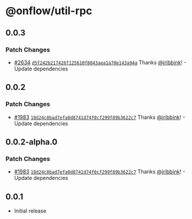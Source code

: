 # @onflow/util-rpc

## 0.0.3

### Patch Changes

- [#2634](https://github.com/onflow/fcl-js/pull/2634) [`d5f242b217426f125610f8043aea1a70e143a94a`](https://github.com/onflow/fcl-js/commit/d5f242b217426f125610f8043aea1a70e143a94a) Thanks [@jribbink](https://github.com/jribbink)! - Update dependencies

## 0.0.2

### Patch Changes

- [#1983](https://github.com/onflow/fcl-js/pull/1983) [`18d24c8bad7efa0d8741d74f0cf299f89b3622c7`](https://github.com/onflow/fcl-js/commit/18d24c8bad7efa0d8741d74f0cf299f89b3622c7) Thanks [@jribbink](https://github.com/jribbink)! - Update dependencies

## 0.0.2-alpha.0

### Patch Changes

- [#1983](https://github.com/onflow/fcl-js/pull/1983) [`18d24c8bad7efa0d8741d74f0cf299f89b3622c7`](https://github.com/onflow/fcl-js/commit/18d24c8bad7efa0d8741d74f0cf299f89b3622c7) Thanks [@jribbink](https://github.com/jribbink)! - Update dependencies

## 0.0.1

- Initial release
